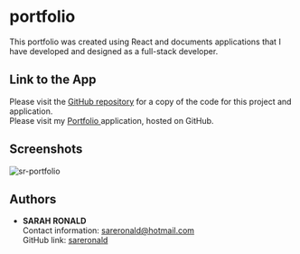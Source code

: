 # portfolio
This portfolio was created using React and documents applications that I have developed and designed as a full-stack developer.

## Link to the App
Please visit the <a href="https://github.com/sareronald/portfolio.git">GitHub repository</a> for a copy of the code for this project and application.<br>
Please visit my <a href="https://sareronald.github.io/portfolio/">Portfolio </a> application, hosted on GitHub.
<br>


## Screenshots
![sr-portfolio](https://user-images.githubusercontent.com/67722377/105490455-e6e7bb00-5d08-11eb-8f80-57209683c722.png)

## Authors
- **SARAH RONALD** <br>
  Contact information:
  sareronald@hotmail.com <br>
  GitHub link:
  [sareronald](https://github.com/sareronald)

